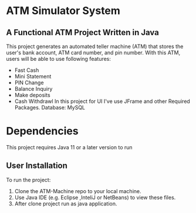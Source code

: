 # ATM Simulator System 

 ## A Functional ATM Project Written in Java
 This project generates an automated teller machine (ATM) that stores the user's bank account, ATM card number, and pin number. With this ATM, users will be able to use following features:
   - Fast Cash
   - Mini Statement
   - PIN Change
   - Balance Inquiry
   - Make deposits
   - Cash Withdrawl
In this project for UI I've use JFrame and other Required Packages.
Database: MySQL

# Dependencies
  This project requires Java 11 or a later version to run
  
## User Installation
   To run the project:
  
   1. Clone the ATM-Machine repo to your local machine.
   2. Use Java IDE (e.g. Eclipse ,InteliJ or NetBeans) to view these files.
   3. After clone project run as java application.
